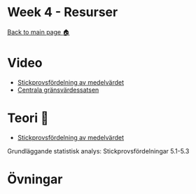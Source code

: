 # Week 4 - Resurser

[Back to main page :house:](https://github.com/aleylani/statistical-methods)

# Video

- [Stickprovsfördelning av medelvärdet](https://www.youtube.com/watch?v=q50GpTdFYyI)
- [Centrala gränsvärdessatsen](https://www.youtube.com/watch?v=YAlJCEDH2uY)

# Teori :book:

 - [Stickprovsfördelning av medelvärdet](https://stats.libretexts.org/Bookshelves/Introductory_Statistics/Introductory_Statistics_(Shafer_and_Zhang)/06%3A_Sampling_Distributions/6.02%3A_The_Sampling_Distribution_of_the_Sample_Mean)
 
Grundläggande statistisk analys: Stickprovsfördelningar 5.1-5.3

# Övningar